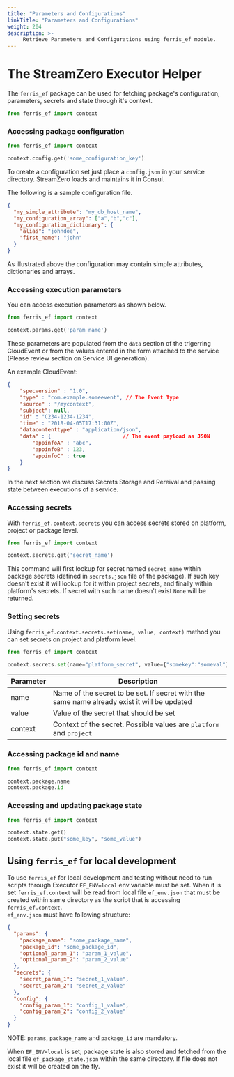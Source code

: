 ```yaml
---
title: "Parameters and Configurations"
linkTitle: "Parameters and Configurations"
weight: 204
description: >-
     Retrieve Parameters and Configurations using ferris_ef module.
---
```



# The StreamZero Executor Helper

 The `ferris_ef` package can be used for fetching package's configuration, parameters, secrets and state through it's context.
 
```python
from ferris_ef import context
```

### Accessing package configuration

```python
from ferris_ef import context

context.config.get('some_configuration_key')
```

To create a configuration set just place a `config.json` in your service directory. StreamZero loads and maintains it in Consul.

The following is a sample configuration file.

```json
{
  "my_simple_attribute": "my_db_host_name",
  "my_configuration_array": ["a","b","c"],
  "my_configuration_dictionary": {
    "alias": "johndoe",
    "first_name": "john"
  }
}
```
As illustrated above the configuration may contain simple attributes, dictionaries and arrays.


### Accessing execution parameters

You can access execution parameters as shown below.

```python
from ferris_ef import context

context.params.get('param_name')
```

These parameters are populated from the `data` section of the trigerring CloudEvent or from the values entered in the form attached to the service (Please review section on Service UI generation).

An example CloudEvent:

```json
{
    "specversion" : "1.0",
    "type" : "com.example.someevent", // The Event Type
    "source" : "/mycontext",
    "subject": null,
    "id" : "C234-1234-1234",
    "time" : "2018-04-05T17:31:00Z",
    "datacontenttype" : "application/json",
    "data" : {                       // The event payload as JSON
        "appinfoA" : "abc",
        "appinfoB" : 123,
        "appinfoC" : true
    }
}
```

In the next section we discuss Secrets Storage and Rereival and passing state between executions of a service.

### Accessing secrets

With `ferris_ef.context.secrets` you can access secrets stored on platform, project or package level.    

```python
from ferris_ef import context

context.secrets.get('secret_name')
```

This command will first lookup for secret named `secret_name` within package secrets (defined in `secrets.json` file of the package). If such key doesn't exist it will lookup for it within project secrets, and finally within platform's secrets. If secret with such name doesn't exist `None` will be returned.

### Setting secrets

Using `ferris_ef.context.secrets.set(name, value, context)` method you can set secrets on project and platform level.   

```python
from ferris_ef import context

context.secrets.set(name="platform_secret", value={"somekey":"someval"}, context="platform")
```

| Parameter | Description                                                                                 |
|-----------|---------------------------------------------------------------------------------------------|
| name | Name of the secret to be set. If secret with the same name already exist it will be updated |
| value | Value of the secret that should be set |
| context | Context of the secret. Possible values are `platform` and `project` |


### Accessing package id and name

```python
from ferris_ef import context

context.package.name
context.package.id
```

### Accessing and updating package state

```python
from ferris_ef import context

context.state.get()
context.state.put("some_key", "some_value")
```


## Using `ferris_ef` for local development

To use `ferris_ef` for local development and testing without need to run scripts through Executor `EF_ENV=local` env variable must be set. When it is set `ferris_ef.context` will be read from local file `ef_env.json` that must be created within same directory as the script that is accessing `ferris_ef.context`.  
`ef_env.json` must have following structure:

```json
{
  "params": {
    "package_name": "some_package_name",
    "package_id": "some_package_id",
    "optional_param_1": "param_1_value",
    "optional_param_2": "param_2_value"
  },
  "secrets": {
    "secret_param_1": "secret_1_value",
    "secret_param_2": "secret_2_value"
  },
  "config": {
    "config_param_1": "config_1_value",
    "config_param_2": "config_2_value"
  }
}
```

NOTE: `params`, `package_name` and `package_id` are mandatory.

When `EF_ENV=local` is set, package state is also stored and fetched from the local file `ef_package_state.json` within the same directory. If file does not exist it will be created on the fly. 

